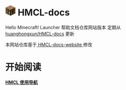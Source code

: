 # ![](/icon.png) HMCL-docs
Hello Minecraft! Launcher 帮助文档仓库网站版本
定期从 [huanghongxun/HMCL-docs](https://github.com/huanghongxun/HMCL-docs) 更新

本网站仓库基于[ HMCL-docs-website ](https://github.com/wifi-left/HMCL-docs-website)修改

# 开始阅读

[**HMCL 使用导航**](index-help.md)
